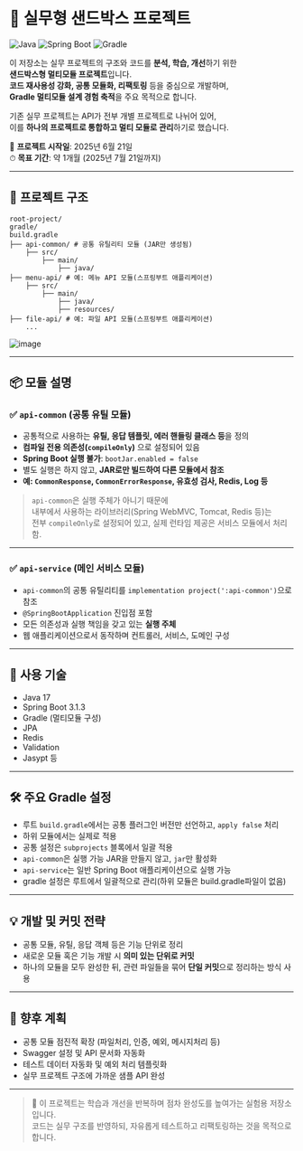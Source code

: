 # 🧪 실무형 샌드박스 프로젝트

![Java](https://img.shields.io/badge/Java-17-blue?logo=java)
![Spring Boot](https://img.shields.io/badge/SpringBoot-3.1.3-success?logo=springboot)
![Gradle](https://img.shields.io/badge/Gradle-Multi--module-02303A?logo=gradle)

이 저장소는 실무 프로젝트의 구조와 코드를 **분석, 학습, 개선**하기 위한  
**샌드박스형 멀티모듈 프로젝트**입니다.  
**코드 재사용성 강화, 공통 모듈화, 리팩토링** 등을 중심으로 개발하며,  
**Gradle 멀티모듈 설계 경험 축적**을 주요 목적으로 합니다.

기존 실무 프로젝트는 API가 전부 개별 프로젝트로 나뉘어 있어,  
이를 **하나의 프로젝트로 통합하고 멀티 모듈로 관리**하기로 했습니다.

📅 **프로젝트 시작일**: 2025년 6월 21일  
⏱ **목표 기간**: 약 1개월 (2025년 7월 21일까지)

---

## 🧱 프로젝트 구조

```
root-project/
gradle/
build.gradle
├── api-common/ # 공통 유틸리티 모듈 (JAR만 생성됨)
    ├── src/
        ├── main/
            ├── java/
├── menu-api/ # 예: 메뉴 API 모듈(스프링부트 애플리케이션)
    ├── src/
        ├── main/
            ├── java/
            ├── resources/ 
├── file-api/ # 예: 파일 API 모듈(스프링부트 애플리케이션)
    ...
```
![image](https://github.com/user-attachments/assets/82133bb5-ac7a-4620-8000-9dd412093782)

---

## 📦 모듈 설명

### ✅ `api-common` (공통 유틸 모듈)

- 공통적으로 사용하는 **유틸, 응답 템플릿, 에러 핸들링 클래스 등**을 정의
- **컴파일 전용 의존성(`compileOnly`)** 으로 설정되어 있음
- **Spring Boot 실행 불가**: `bootJar.enabled = false`
- 별도 실행은 하지 않고, **JAR로만 빌드하여 다른 모듈에서 참조**
- **예: `CommonResponse`, `CommonErrorResponse`, 유효성 검사, Redis, Log 등**

> `api-common`은 실행 주체가 아니기 때문에  
> 내부에서 사용하는 라이브러리(Spring WebMVC, Tomcat, Redis 등)는  
> 전부 `compileOnly`로 설정되어 있고, 실제 런타임 제공은 서비스 모듈에서 처리함.

---

### ✅ `api-service` (메인 서비스 모듈)

- `api-common`의 공통 유틸리티를 `implementation project(':api-common')`으로 참조
- `@SpringBootApplication` 진입점 포함
- 모든 의존성과 실행 책임을 갖고 있는 **실행 주체**
- 웹 애플리케이션으로서 동작하며 컨트롤러, 서비스, 도메인 구성

---

## 📘 사용 기술

- Java 17
- Spring Boot 3.1.3
- Gradle (멀티모듈 구성)
- JPA
- Redis
- Validation
- Jasypt 등

---

## 🛠 주요 Gradle 설정

- 루트 `build.gradle`에서는 공통 플러그인 버전만 선언하고, `apply false` 처리
- 하위 모듈에서는 실제로 적용
- 공통 설정은 `subprojects` 블록에서 일괄 적용
- `api-common`은 실행 가능 JAR을 만들지 않고, `jar`만 활성화
- `api-service`는 일반 Spring Boot 애플리케이션으로 실행 가능
- gradle 설정은 루트에서 일괄적으로 관리(하위 모듈은 build.gradle파일이 없음)

---

## 💡 개발 및 커밋 전략

- 공통 모듈, 유틸, 응답 객체 등은 기능 단위로 정리
- 새로운 모듈 혹은 기능 개발 시 **의미 있는 단위로 커밋**
- 하나의 모듈을 모두 완성한 뒤, 관련 파일들을 묶어 **단일 커밋**으로 정리하는 방식 사용

---

## 📌 향후 계획

- 공통 모듈 점진적 확장 (파일처리, 인증, 예외, 메시지처리 등)
- Swagger 설정 및 API 문서화 자동화
- 테스트 데이터 자동화 및 예외 처리 템플릿화
- 실무 프로젝트 구조에 가까운 샘플 API 완성

---

> 🔄 이 프로젝트는 학습과 개선을 반복하며 점차 완성도를 높여가는 실험용 저장소입니다.  
> 코드는 실무 구조를 반영하되, 자유롭게 테스트하고 리팩토링하는 것을 목적으로 합니다.

